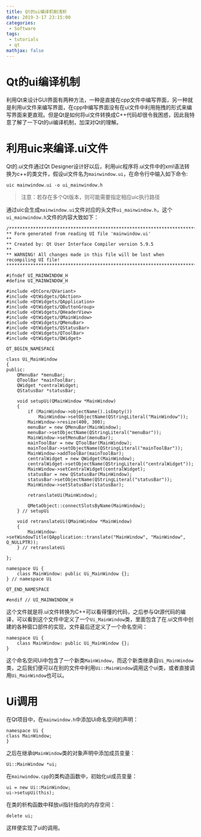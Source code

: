 ```yaml
---
title: Qt的ui编译机制浅析
date: 2019-3-17 23:15:00
categories:
 - Software
tags: 
 - tutorials
 - qt
mathjax: false
---
```


# Qt的ui编译机制

利用Qt来设计GUI界面有两种方法，一种是直接在cpp文件中编写界面，另一种就是利用ui文件来编写界面，在cpp中编写界面没有在ui文件中利用拖拽的形式来编写界面来更直观。但是Qt是如何将ui文件转换成C++代码却很令我困惑，因此我特意了解了一下Qt的ui编译机制，加深对Qt的理解。

# 利用uic来编译.ui文件

Qt的.ui文件通过Qt Designer设计好以后，利用uic程序将.ui文件中的xml语法转换为c++的类文件，假设ui文件名为`mainwindow.ui`，在命令行中输入如下命令:
```
uic mainwindow.ui -o ui_mainwindow.h
```

> 注意：若存在多个Qt版本，则可能需要指定相应uic执行路径

通过uic会生成`mainwindow.ui`文件对应的头文件`ui_mainwindow.h`，这个`ui_mainwindow.h`文件的内容大致如下：
```
/********************************************************************************
** Form generated from reading UI file 'mainwindow.ui'
**
** Created by: Qt User Interface Compiler version 5.9.5
**
** WARNING! All changes made in this file will be lost when recompiling UI file!
********************************************************************************/

#ifndef UI_MAINWINDOW_H
#define UI_MAINWINDOW_H

#include <QtCore/QVariant>
#include <QtWidgets/QAction>
#include <QtWidgets/QApplication>
#include <QtWidgets/QButtonGroup>
#include <QtWidgets/QHeaderView>
#include <QtWidgets/QMainWindow>
#include <QtWidgets/QMenuBar>
#include <QtWidgets/QStatusBar>
#include <QtWidgets/QToolBar>
#include <QtWidgets/QWidget>

QT_BEGIN_NAMESPACE

class Ui_MainWindow
{
public:
    QMenuBar *menuBar;
    QToolBar *mainToolBar;
    QWidget *centralWidget;
    QStatusBar *statusBar;

    void setupUi(QMainWindow *MainWindow)
    {
        if (MainWindow->objectName().isEmpty())
            MainWindow->setObjectName(QStringLiteral("MainWindow"));
        MainWindow->resize(400, 300);
        menuBar = new QMenuBar(MainWindow);
        menuBar->setObjectName(QStringLiteral("menuBar"));
        MainWindow->setMenuBar(menuBar);
        mainToolBar = new QToolBar(MainWindow);
        mainToolBar->setObjectName(QStringLiteral("mainToolBar"));
        MainWindow->addToolBar(mainToolBar);
        centralWidget = new QWidget(MainWindow);
        centralWidget->setObjectName(QStringLiteral("centralWidget"));
        MainWindow->setCentralWidget(centralWidget);
        statusBar = new QStatusBar(MainWindow);
        statusBar->setObjectName(QStringLiteral("statusBar"));
        MainWindow->setStatusBar(statusBar);

        retranslateUi(MainWindow);

        QMetaObject::connectSlotsByName(MainWindow);
    } // setupUi

    void retranslateUi(QMainWindow *MainWindow)
    {
        MainWindow->setWindowTitle(QApplication::translate("MainWindow", "MainWindow", Q_NULLPTR));
    } // retranslateUi

};

namespace Ui {
    class MainWindow: public Ui_MainWindow {};
} // namespace Ui

QT_END_NAMESPACE

#endif // UI_MAINWINDOW_H

```

这个文件就是将.ui文件转换为C++可以看得懂的代码，之后参与Qt源代码的编译，可以看到这个文件中定义了一个`Ui_MainWindow`类，里面包含了在.ui文件中创建的各种窗口部件的实现，文件最后还定义了一个命名空间：
```
namespace Ui {
    class MainWindow: public Ui_MainWindow {};
}
```

这个命名空间Ui中包含了一个新类`MainWindow`，而这个新类继承自`Ui_MainWindow`类，之后我们便可以在别的文件中利用`Ui::MainWindow`调用这个ui类，或者直接调用`Ui_MainWindow`也可以。

# Ui调用
在Qt项目中，在`mainwindow.h`中添加Ui命名空间的声明：
```
namespace Ui {
class MainWindow;
}
```
之后在继承`QMainWindow`类的对象声明中添加成员变量：
```
Ui::MainWindow *ui;
```

在`mainwindow.cpp`的类构造函数中，初始化ui成员变量：
```
ui = new Ui::MainWindow;
ui->setupUi(this);
```
在类的析构函数中释放ui指针指向的内存空间：
```
delete ui;
```
这样便实现了ui的调用。